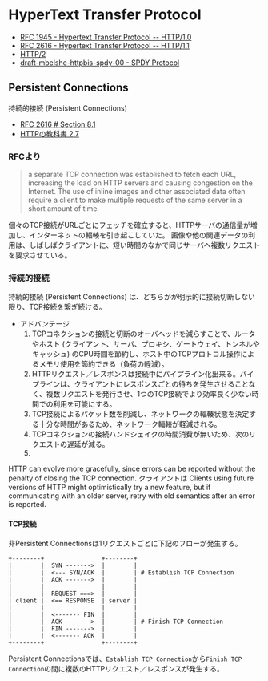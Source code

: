# HyperText Transfer Protocol

 * [RFC 1945 - Hypertext Transfer Protocol -- HTTP/1.0](http://tools.ietf.org/html/rfc1945)
 * [RFC 2616 - Hypertext Transfer Protocol -- HTTP/1.1](http://tools.ietf.org/html/rfc2616)
 * [HTTP/2](http://http2.github.io/)
 * [draft-mbelshe-httpbis-spdy-00 - SPDY Protocol](http://tools.ietf.org/html/draft-mbelshe-httpbis-spdy-00)

## Persistent Connections

持続的接続 (Persistent Connections) 

 * [RFC 2616 # Section 8.1](http://tools.ietf.org/html/rfc2616#section-8.1)
 * [HTTPの教科書 2.7](http://www.amazon.co.jp/exec/obidos/ASIN/B00EESW7K0/hifumiass-22/ref=nosim/)

### RFCより

> a separate TCP connection was established to fetch each URL, increasing the load on HTTP servers and causing congestion on the Internet.
> The use of inline images and other associated data often require a client to make multiple requests of the same server in a short amount of time.

個々のTCP接続がURLごとにフェッチを確立すると、HTTPサーバの通信量が増加し、インターネットの輻輳を引き起こしていた。
画像や他の関連データの利用は、しばしばクライアントに、短い時間のなかで同じサーバへ複数リクエストを要求させている。

### 持続的接続

持続的接続 (Persistent Connections) は、どちらかが明示的に接続切断しない限り、TCP接続を繋ぎ続ける。

 * アドバンテージ
   1. TCPコネクションの接続と切断のオーバヘッドを減らすことで、ルータやホスト (クライアント、サーバ、プロキシ、ゲートウェイ、トンネルやキャッシュ) のCPU時間を節約し、ホスト中のTCPプロトコル操作によるメモリ使用を節約できる（負荷の軽減）。
   1. HTTPリクエスト／レスポンスは接続中にパイプライン化出来る。パイプラインは、クライアントにレスポンスごとの待ちを発生させることなく、複数リクエストを発行させ、1つのTCP接続でより効率良く少ない時間での利用を可能にする。
   1. TCP接続によるパケット数を削減し、ネットワークの輻輳状態を決定する十分な時間があるため、ネットワーク輻輳が軽減される。
   1. TCPコネクションの接続ハンドシェイクの時間消費が無いため、次のリクエストの遅延が減る。
   1. 
HTTP can evolve more gracefully, since errors can be reported without the penalty of closing the TCP connection.
クライアントは
Clients using future versions of HTTP might optimistically try a new feature, but if communicating with an older server, retry with old semantics after an error is reported.

#### TCP接続

非Persistent Connectionsは1リクエストごとに下記のフローが発生する。

```
+--------+                +--------+
|        |  SYN ------->  |        |
|        |  <--- SYN/ACK  |        | # Establish TCP Connection
|        |  ACK ------->  |        |
|        |                |        |
|        |  REQUEST ===>  |        |
| client |  <== RESPONSE  | server |
|        |                |        |
|        |  <------- FIN  |        |
|        |  ACK ------->  |        | # Finish TCP Connection
|        |  FIN ------->  |        |
|        |  <------- ACK  |        |
+--------+                +--------+
```

Persistent Connectionsでは、`Establish TCP Connection`から`Finish TCP Connection`の間に複数のHTTPリクエスト／レスポンスが発生する。